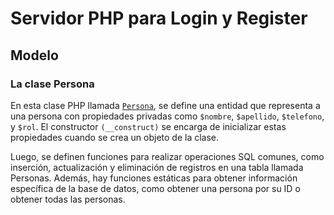 # Servidor PHP para Login y Register

## Modelo

### La clase Persona

En esta clase PHP llamada [`Persona`](src/modelo/persona.php), se define una entidad que representa a una persona con propiedades privadas como `$nombre`, `$apellido`, `$telefono`, y `$rol`. El constructor `(__construct)` se encarga de inicializar estas propiedades cuando se crea un objeto de la clase.

Luego, se definen funciones para realizar operaciones SQL comunes, como inserción, actualización y eliminación de registros en una tabla llamada Personas. Además, hay funciones estáticas para obtener información específica de la base de datos, como obtener una persona por su ID o obtener todas las personas.